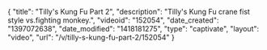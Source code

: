 {
    "title": "Tilly's Kung Fu Part 2",
    "description": "Tilly's Kung Fu crane fist style vs.fighting monkey.",
    "videoid": "152054",
    "date_created": "1397072638",
    "date_modified": "1418181275",
    "type": "captivate",
    "layout": "video",
    "url": "\/v\/tilly-s-kung-fu-part-2\/152054"
}
